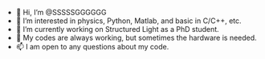 - 👋 Hi, I’m @SSSSSGGGGGG 
- 👀 I’m interested in physics, Python, Matlab, and basic in C/C++, etc.
- 🌱 I’m currently working on Structured Light as a PhD student.
- 💞️ My codes are always working, but sometimes the hardware is needed.
- 📫 I am open to any questions about my code.


<!---
SSSSSGGGGGG/SSSSSGGGGGG is a ✨ special ✨ repository because its `README.md` (this file) appears on your GitHub profile.
You can click the Preview link to take a look at your changes.
--->
